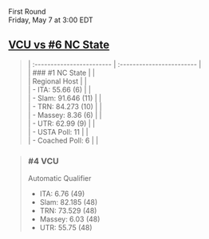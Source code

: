 First Round  
Friday, May 7 at 3:00 EDT
## [VCU vs #6 NC State](https://www.ncaa.com/game/5833670) 

> | :------------------------ | :------------------------ |  
> | ### #1 NC State           | |  
> | Regional Host             | |  
> | - ITA: 55.66 (6)          | |  
> | - Slam: 91.646 (11)       | |  
> | - TRN: 84.273 (10)        | |  
> | - Massey: 8.36 (6)        | |  
> | - UTR: 62.99 (9)          | |  
> | - USTA Poll: 11           | |  
> | - Coached Poll: 6         | |  

> ### #4 VCU  
> Automatic Qualifier  
> - ITA: 6.76 (49)  
> - Slam: 82.185 (48)  
> - TRN: 73.529 (48)  
> - Massey: 6.03 (48)  
> - UTR: 55.75 (48)  